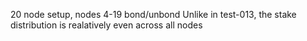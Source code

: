 20 node setup, nodes 4-19 bond/unbond
Unlike in test-013, the stake distribution is realatively even across all nodes